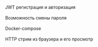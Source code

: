 JWT регистрация и авторизация
<br></br>
Возможность смены пароля
<br></br>
Docker-compose
<br></br>
HTTP стрим из браузера и его просмотр
